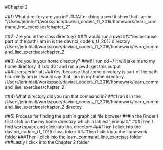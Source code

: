 #Chapter 2

##1) What directory are you in?
###After doing a pwd it show that i am in "/Users/jerinhiatt/workspace/davinci_coders_t1_2016/homework/learn_command_line_exercises/chapter_2"

##2) Are you in the class directory?
###I would run a pwd
###Yes because part of the path I am in is the davinci_coders_t1_2016 directory /Users/jerinhiatt/workspace/davinci_coders_t1_2016/homework/learn_command_line_exercises/chapter_2

##3) Are you in your home directory?
###If I run cd ~/ it will take me to my home directory, if I do that and run a pwd I get this output
###Users/jerinhiatt
###Yes, because that home directory is part of the path I currently am in I would say that I am in my home directory. /Users/jerinhiatt/workspace/davinci_coders_t1_2016/homework/learn_command_line_exercises/chapter_2


##4) What directory did you run that command in?
###I ran it in the /Users/jerinhiatt/workspace/davinci_coders_t1_2016/homework/learn_command_line_exercises/chapter_2 directoy

##5) Process for finding the path in graphical file browser
###In the Finder I first click on the my home directory which in labled "jerinhiatt." 
###Then I find workspace and click into that directory
###Then I click into the davinci_coders_t1_2016 class folder
###Then I click into the homework folder
###Then I click into the learn_command_line_exercises folder
###Lastly I click into the Chapter_2 folder


